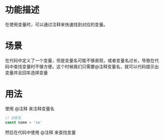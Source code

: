 # 功能描述
在使用变量时，可以通过注释来快速找到对应的变量。
# 场景
在代码中定义了一个变量，但是变量名可能不够直观，或者变量名过长，导致在代码中查找变量时不够方便。这个时候我们只需要@注释变量名，就可以代码提示出变量并且回车选择变量
# 用法
使用 @注释 来注释变量名
```js
// @姓名
const name = 'xx'
```
然后在代码中使用 @注释 来查找变量


